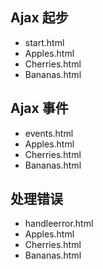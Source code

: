 ## Ajax 起步
- start.html
- Apples.html
- Cherries.html
- Bananas.html

## Ajax 事件
- events.html
- Apples.html
- Cherries.html
- Bananas.html

## 处理错误
- handleerror.html
- Apples.html
- Cherries.html
- Bananas.html